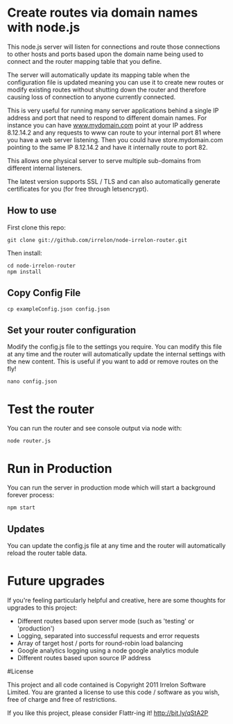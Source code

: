 # Create routes via domain names with node.js

This node.js server will listen for connections and route those connections to
other hosts and ports based upon the domain name being used to connect and the
router mapping table that you define.

The server will automatically update its mapping table when the configuration
file is updated meaning you can use it to create new routes or modify existing
routes without shutting down the router and therefore causing loss of connection
to anyone currently connected.

This is very useful for running many server applications behind a single IP
address and port that need to respond to different domain names. For instance
you can have www.mydomain.com point at your IP address 8.12.14.2 and any
requests to www can route to your internal port 81 where you have a web server
listening. Then you could have store.mydomain.com pointing to the same IP
8.12.14.2 and have it internally route to port 82.

This allows one physical server to serve multiple sub-domains from different
internal listeners.

The latest version supports SSL / TLS and can also automatically generate
certificates for you (for free through letsencrypt).

## How to use

First clone this repo:

    git clone git://github.com/irrelon/node-irrelon-router.git

Then install:

	cd node-irrelon-router
    npm install

## Copy Config File

	cp exampleConfig.json config.json

## Set your router configuration

Modify the config.js file to the settings you require. You can modify this file at any time and the router will automatically update the internal settings with the new content. This is useful if you want to add or remove routes on the fly!

    nano config.json

# Test the router

You can run the router and see console output via node with:

    node router.js

# Run in Production
You can run the server in production mode which will start a background forever process:

	npm start

## Updates

You can update the config.js file at any time and the router will automatically reload the router table data.

# Future upgrades

If you're feeling particularly helpful and creative, here are some thoughts for upgrades to this project:

* Different routes based upon server mode (such as 'testing' or 'production')
* Logging, separated into successful requests and error requests
* Array of target host / ports for round-robin load balancing
* Google analytics logging using a node google analytics module
* Different routes based upon source IP address

#License

This project and all code contained is Copyright 2011 Irrelon Software Limited. You are granted a license to use this code / software as you wish, free of charge and free of restrictions.

If you like this project, please consider Flattr-ing it! http://bit.ly/qStA2P